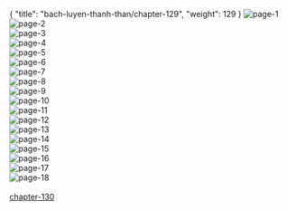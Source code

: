 { "title": "bach-luyen-thanh-than/chapter-129", "weight": 129 }
<img src="bach-luyen-thanh-than_0129_01-21179c55136639db92593bcad16ff6f4.webp" alt="page-1" origin="http://1.bp.blogspot.com/-s7PQtWV1uRs/WXld7VC0FdI/AAAAAAAAdRI/bgfWDcIA1o02MFaIxjIdi9ucxcjbimJzQCLcBGAs/s1600/2.jpg?imgmax=0"><br/>
<img src="bach-luyen-thanh-than_0129_02-806d52e58753ea19e4091dba1f54b1c9.webp" alt="page-2" origin="http://1.bp.blogspot.com/-ns0I6fJsAHc/WXld7Smz5GI/AAAAAAAAdRM/ynO0Fw2vMyYU_ySkQ5ZnhruTHNLNIMEqQCLcBGAs/s1600/2_8929.jpg?imgmax=0"><br/>
<img src="bach-luyen-thanh-than_0129_03-fc05a30271ab61f598ceacb11694d5d5.webp" alt="page-3" origin="http://1.bp.blogspot.com/-MrtWX0Xs-8o/WXld7s2XkVI/AAAAAAAAdRQ/kP5E4NWsF6EMBm-G4An3VnC-l5a2PykEgCLcBGAs/s1600/3_2760.jpg?imgmax=0"><br/>
<img src="bach-luyen-thanh-than_0129_04-b63d90893957fa5da8f530563da2cd04.webp" alt="page-4" origin="http://1.bp.blogspot.com/-Xa1RVvUJgi0/WXld8AZ_cUI/AAAAAAAAdRU/Q0VUz1l0c5wDdIbzGCmzcIVh-UrgbQsywCLcBGAs/s1600/4_8497.jpg?imgmax=0"><br/>
<img src="bach-luyen-thanh-than_0129_05-492a19911c25ddfb47309aac6d557a74.webp" alt="page-5" origin="http://1.bp.blogspot.com/-uaDas0hwFJ8/WXld8AqJLWI/AAAAAAAAdRY/upZ1jdJ6kOMjSO0Ur3oDlMhNHK9cLWGJACLcBGAs/s1600/5_5934.jpg?imgmax=0"><br/>
<img src="bach-luyen-thanh-than_0129_06-0b99a3900e4e6ba6f600cd5963f808b9.webp" alt="page-6" origin="http://1.bp.blogspot.com/-USxnqZ8QMiY/WXld8fLpZOI/AAAAAAAAdRc/8sXkxs3snU8ArwYa0FcOdFgG2zDbvNQqgCLcBGAs/s1600/6_2286.jpg?imgmax=0"><br/>
<img src="bach-luyen-thanh-than_0129_07-3106dc087ff91b3e004a1c1422ef5469.webp" alt="page-7" origin="http://1.bp.blogspot.com/-tk6-cf-dVbI/WXld82vH2CI/AAAAAAAAdRg/9qaS8qlQujcdF3_10hYqfzJXZVRG6gAZgCLcBGAs/s1600/7_3979.jpg?imgmax=0"><br/>
<img src="bach-luyen-thanh-than_0129_08-150caab608e7ddaae086d2ab9b8c5dc0.webp" alt="page-8" origin="http://1.bp.blogspot.com/-QhCI22IE-gY/WXld88_qhuI/AAAAAAAAdRk/t-XoySX7hMIsdLeGnSgGmUwtl0veUAU-ACLcBGAs/s1600/8_8646.jpg?imgmax=0"><br/>
<img src="bach-luyen-thanh-than_0129_09-4306678a4a5f8410c8fe7b5a9bb8324e.webp" alt="page-9" origin="http://1.bp.blogspot.com/-BOSeRQvwT5E/WXld9FR8pRI/AAAAAAAAdRo/VH3AbZ3YMfwSdJVW2Ntdf7w4lRwUp6SXgCLcBGAs/s1600/9_2207.jpg?imgmax=0"><br/>
<img src="bach-luyen-thanh-than_0129_10-fd0f246cef8e61a68e6ddbedef333089.webp" alt="page-10" origin="http://1.bp.blogspot.com/-3OiZy6VMe-o/WXld5IRNbQI/AAAAAAAAdQs/w50JZarWrfAxgJixpiFZvo2612n776KQgCLcBGAs/s1600/10_4438.jpg?imgmax=0"><br/>
<img src="bach-luyen-thanh-than_0129_11-5f6a0e26f75104d0b17d3b38720c4781.webp" alt="page-11" origin="http://1.bp.blogspot.com/-nXnr181Mxsw/WXld5PXrtQI/AAAAAAAAdQo/jGLY8LrbA-gWJQ_YOp0ocoTBY31XjYuVACLcBGAs/s1600/11_9448.jpg?imgmax=0"><br/>
<img src="bach-luyen-thanh-than_0129_12-48e0a68f7706bb90dd8a9e66c17454f3.webp" alt="page-12" origin="http://1.bp.blogspot.com/-9O6uHwlHL-4/WXld5AxZ89I/AAAAAAAAdQk/CpvIHv01zcUZHqiSqluP5DGRvcYfcID3ACLcBGAs/s1600/12_6812.jpg?imgmax=0"><br/>
<img src="bach-luyen-thanh-than_0129_13-ccb8fff716e2aa79c534c51c1a642be0.webp" alt="page-13" origin="http://1.bp.blogspot.com/-Fl8Km_5zQh4/WXld6Dos48I/AAAAAAAAdQw/ViTGrlhFgoIUJHqy5-HQfzhS1DfdUROAQCLcBGAs/s1600/13_1945.jpg?imgmax=0"><br/>
<img src="bach-luyen-thanh-than_0129_14-fcac9b4e7d8255da6a47b6ab941f95c8.webp" alt="page-14" origin="http://1.bp.blogspot.com/-bvgT9BxHbF0/WXld6Nv_TII/AAAAAAAAdQ4/IpX92YO78WA46nX6UKbo5C17zbvu33b1ACLcBGAs/s1600/14_9384.jpg?imgmax=0"><br/>
<img src="bach-luyen-thanh-than_0129_15-9a86c01992bef2f9fa16cf8d56dec40e.webp" alt="page-15" origin="http://1.bp.blogspot.com/-ucMuePmq49w/WXld6IacQBI/AAAAAAAAdQ0/fyU77O5KFOczLuPL9suNyaVbf_inQTXywCLcBGAs/s1600/15_4919.jpg?imgmax=0"><br/>
<img src="bach-luyen-thanh-than_0129_16-05117456136ad9b8a03bfede533b32ca.webp" alt="page-16" origin="http://1.bp.blogspot.com/-NoD5dbSTxSM/WXld69Q4vzI/AAAAAAAAdQ8/YYHSVbgR7ScoJOyxOPxH5-AJFAp2k9u8gCLcBGAs/s1600/16_1019.jpg?imgmax=0"><br/>
<img src="bach-luyen-thanh-than_0129_17-c8ad914aa60d67c97563c7e990fc92fb.webp" alt="page-17" origin="http://1.bp.blogspot.com/-WCRKmwcWch0/WXld67V8jkI/AAAAAAAAdRA/HBYaX1_phEsDgQbSuaXMIZEe16WgSfB2wCLcBGAs/s1600/17_4209.jpg?imgmax=0"><br/>
<img src="bach-luyen-thanh-than_0129_18-fa101b741977c897bc374a1e1dff65d8.webp" alt="page-18" origin="http://1.bp.blogspot.com/--yYakS6TwK8/WXld6wSimFI/AAAAAAAAdRE/FB_V_W7dSc4V7vHQ6KysdwoeDzEuocvrACLcBGAs/s1600/18_2687.jpg?imgmax=0"><br/>
<br/><a class="nextchap" href="/bach-luyen-thanh-than/chapter-130">chapter-130</a>

